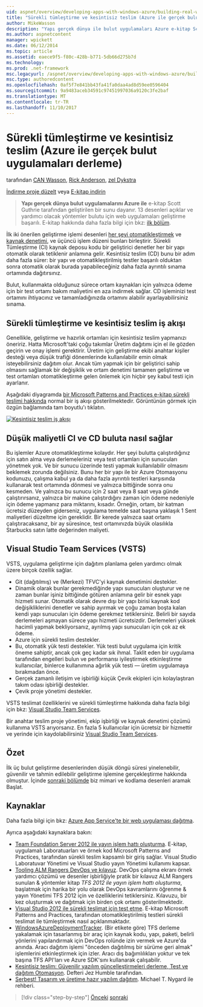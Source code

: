```yaml
---
uid: aspnet/overview/developing-apps-with-windows-azure/building-real-world-cloud-apps-with-windows-azure/continuous-integration-and-continuous-delivery
title: "Sürekli tümleştirme ve kesintisiz teslim (Azure ile gerçek bulut uygulamaları derleme) | Microsoft Docs"
author: MikeWasson
description: "Yapı gerçek dünya ile bulut uygulamaları Azure e-kitap Scott Guthrie tarafından geliştirilen bir sunu temel alır. 13 desenleri ve kendisi için yöntemler açıklanmaktadır..."
ms.author: aspnetcontent
manager: wpickett
ms.date: 06/12/2014
ms.topic: article
ms.assetid: eaece9f5-f80c-428b-b771-5db66d275b7d
ms.technology: 
ms.prod: .net-framework
msc.legacyurl: /aspnet/overview/developing-apps-with-windows-azure/building-real-world-cloud-apps-with-windows-azure/continuous-integration-and-continuous-delivery
msc.type: authoredcontent
ms.openlocfilehash: 0af5f7e841bb43fa41fa0daa4ad8d59ee0596404
ms.sourcegitcommit: 9a9483aceb34591c97451997036a9120c3fe2baf
ms.translationtype: MT
ms.contentlocale: tr-TR
ms.lasthandoff: 11/10/2017
---
```

<a name="continuous-integration-and-continuous-delivery-building-real-world-cloud-apps-with-azure"></a>Sürekli tümleştirme ve kesintisiz teslim (Azure ile gerçek bulut uygulamaları derleme)
====================
tarafından [CAN Wasson](https://github.com/MikeWasson), [Rick Anderson](https://github.com/Rick-Anderson), [zel Dykstra](https://github.com/tdykstra)

[İndirme proje düzelt](http://code.msdn.microsoft.com/Fix-It-app-for-Building-cdd80df4) veya [E-kitap indirin](http://blogs.msdn.com/b/microsoft_press/archive/2014/07/23/free-ebook-building-cloud-apps-with-microsoft-azure.aspx)

> **Yapı gerçek dünya bulut uygulamalarını Azure ile** e-kitap Scott Guthrie tarafından geliştirilen bir sunu dayanır. 13 desenleri açıklar ve yardımcı olacak yöntemler bulutu için web uygulamaları geliştirme başarılı. E-kitap hakkında daha fazla bilgi için bkz: [ilk bölüm](introduction.md).


İlk iki önerilen geliştirme işlemi desenleri [her şeyi otomatikleştirmek](automate-everything.md) ve [kaynak denetimi](source-control.md), ve üçüncü işlem düzeni bunları birleştirir. Sürekli Tümleştirme (CI) kaynak deposu kodu bir geliştirici denetler her bir yapı otomatik olarak tetiklenir anlamına gelir. Kesintisiz teslim (CD) bunu bir adım daha fazla sürer: bir yapı ve otomatikleştirilmiş testler başarılı olduktan sonra otomatik olarak burada yapabileceğiniz daha fazla ayrıntılı sınama ortamında dağıtırsınız.

Bulut, kullanmakta olduğunuz sürece ortam kaynakları için yalnızca ödeme için bir test ortamı bakım maliyetini en aza indirmek sağlar. CD işleminizi test ortamını ihtiyacınız ve tamamladığınızda ortamını alabilir ayarlayabilirsiniz sınama.

## <a name="continuous-integration-and-continuous-delivery-workflow"></a>Sürekli tümleştirme ve kesintisiz teslim iş akışı

Genellikle, geliştirme ve hazırlık ortamları için kesintisiz teslim yapmanızı öneririz. Hatta Microsoft'taki çoğu takımlar Üretim dağıtımı için el ile gözden geçirin ve onay işlemi gerektirir. Üretim için geliştirme ekibi anahtar kişiler desteği veya düşük trafiği dönemlerinde kullanılabilir emin olmak isteyebilirsiniz dağıtım olur. Ancak tüm yapmak için bir geliştirici sahip olmasını sağlamak bir değişiklik ve ortam denetimi tamamen geliştirme ve test ortamları otomatikleştirme gelen önlemek için hiçbir şey kabul testi için ayarlanır.

Aşağıdaki diyagramda [bir Microsoft Patterns and Practices e-kitap sürekli teslimi hakkında](http://aka.ms/ReleasePipeline) normal bir iş akışı gösterilmektedir. Görüntünün görmek için özgün bağlamında tam boyutlu'ı tıklatın.

[![Kesintisiz teslim iş akışı](continuous-integration-and-continuous-delivery/_static/image1.png)](https://msdn.microsoft.com/en-us/library/dn449955.aspx)

## <a name="how-the-cloud-enables-cost-effective-ci-and-cd"></a>Düşük maliyetli CI ve CD buluta nasıl sağlar

Bu işlemler Azure otomatikleştirme kolaydır. Her şeyi bulutta çalıştırdığınız için satın alma veya derlemeleriniz veya test ortamları için sunucuları yönetmek yok. Ve bir sunucu üzerinde testi yapmak kullanılabilir olmasını beklemek zorunda değilsiniz. Bunu her bir yapı ile bir Azure Otomasyonu kodunuzu, çalışma kabul ya da daha fazla ayrıntılı testleri karşısında kullanarak test ortamında dönmesi ve yalnızca bittiğinde sonra onu kesmeden. Ve yalnızca bu sunucu için 2 saat veya 8 saat veya günde çalıştırırsanız, yalnızca bir makine çalıştırdığını zaman için ödeme nedeniyle için ödeme yapmanız para miktarını, kısadır. Örneğin, ortam, bir katman ücretsiz düzeyden giderseniz, uygulama temelde saat başına yaklaşık 1 Sent maliyetleri düzeltme için gereklidir. Bir kerede yalnızca saat ortamı çalıştıracaksanız, bir ay süresince, test ortamınızda büyük olasılıkla Starbucks satın latte değerinden maliyeti.

## <a name="visual-studio-team-services-vsts"></a>Visual Studio Team Services (VSTS)

VSTS, uygulama geliştirme için dağıtım planlama gelen yardımcı olmak üzere birçok özellik sağlar.

- Git (dağıtılmış) ve (Merkezi) TFVC'yi kaynak denetimini destekler.
- Dinamik olarak bunlar gerekmediğinde yapı sunucuları oluşturur ve ne zaman bunlar işiniz bittiğinde götüren anlamına gelir bir esnek yapı hizmeti sunar. Otomatik olarak devre dışı bir yapı birisi kaynak kod değişikliklerini denetler ve sahip ayırmak ve çoğu zaman boşta kalan kendi yapı sunucuları için ödeme gerekmez tetiklersiniz. Belirli bir sayıda derlemeleri aşmayan sürece yapı hizmeti ücretsizdir. Derlemeleri yüksek hacimli yapmak bekliyorsanız, ayrılmış yapı sunucuları için çok az ek ödeme.
- Azure için sürekli teslim destekler.
- Bu, otomatik yük testi destekler. Yük testi bulut uygulama için kritik öneme sahiptir, ancak çok geç kadar sık ihmal. Taklit eden bir uygulama tarafından engelleri bulun ve performansı iyileştirmek etkinleştirme kullanıcılar, binlerce kullanımına ağırlık yük testi — üretim uygulamaya bırakmadan önce.
- Gerçek zamanlı iletişim ve işbirliği küçük Çevik ekipleri için kolaylaştıran takım odası işbirliği destekler.
- Çevik proje yönetimi destekler.


VSTS teslimat özelliklerini ve sürekli tümleştirme hakkında daha fazla bilgi için bkz: [Visual Studio Team Services](https://www.visualstudio.com/team-services/).

Bir anahtar teslim proje yönetimi, ekip işbirliği ve kaynak denetimi çözümü kullanıma VSTS arıyorsanız. En fazla 5 kullanıcılar için ücretsiz bir hizmettir ve yerinde için kaydolabilirsiniz [Visual Studio Team Services](https://www.visualstudio.com/team-services/).

## <a name="summary"></a>Özet

İlk üç bulut geliştirme desenlerinden düşük döngü süresi yinelenebilir, güvenilir ve tahmin edilebilir geliştirme işlemine gerçekleştirme hakkında olmuştur. İçinde [sonraki bölümde](web-development-best-practices.md) biz mimari ve kodlama desenleri aramak Başlat.

## <a name="resources"></a>Kaynaklar

Daha fazla bilgi için bkz: [Azure App Service'te bir web uygulaması dağıtma](https://azure.microsoft.com/en-us/documentation/articles/web-sites-deploy/).

Ayrıca aşağıdaki kaynaklara bakın:

- [Team Foundation Server 2012 ile yayın işlem hattı oluşturma](http://aka.ms/ReleasePipeline). E-kitap, uygulamalı Laboratuarları ve örnek kod Microsoft Patterns and Practices, tarafından sürekli teslim kapsamlı bir giriş sağlar. Visual Studio Laboratuvar Yönetimi ve Visual Studio yayın Yönetimi kullanımı kapsar.
- [Tooling ALM Rangers DevOps ve kılavuz](https://aka.ms/vsarsolutions/). DevOps çalışma ekranı örnek yardımcı çözümü ve desenler işbirliğiyle pratik bir kılavuz ALM Rangers sunulan &amp; yöntemler kitap *TFS 2012 ile yayın işlem hattı oluşturma*, başlatmak için harika bir yolu olarak DevOps kavramlarını öğrenme &amp; yayın Yönetimi TFS 2012 için ve özelliklerini tetiklersiniz. Kılavuzu, bir kez oluşturmak ve dağıtmak için birden çok ortamı gösterilmektedir.
- [Visual Studio 2012 ile sürekli teslimat için test etme](https://msdn.microsoft.com/en-us/library/jj159345.aspx). E-kitap Microsoft Patterns and Practices, tarafından otomatikleştirilmiş testleri sürekli teslimat ile tümleştirmek nasıl açıklanmaktadır.
- [WindowsAzureDeploymentTracker](https://github.com/RyanTBerry/WindowsAzureDeploymentTracker). (Bir etikete göre) TFS derleme yakalamak için tasarlanmış bir araç için kaynak kodu, yapı, paketi, belirli yönlerini yapılandırmak için DevOps rolünde izin vermek ve Azure'da anında. Aracı dağıtım işlemi "önceden dağıtılmış bir sürüme geri almak" işlemlerini etkinleştirmek için izler. Aracı dış bağımlılıkları yoktur ve tek başına TFS API'ları ve Azure SDK'sını kullanarak çalışabilir.
- [Kesintisiz teslim: Güvenilir yazılım güncelleştirmeleri derleme, Test ve dağıtım Otomasyon](https://www.amazon.com/Continuous-Delivery-Deployment-Automation-Addison-Wesley/dp/0321601912/ref=sr_1_1?s=books&amp;ie=UTF8&amp;qid=1377126361). Defteri Jez Humble tarafından.
- [Serbest! Tasarım ve üretime hazır yazılım dağıtım](https://www.amazon.com/Release-It-Production-Ready-Pragmatic-Programmers/dp/0978739213). Michael T. Nygard ile rehberi.

>[!div class="step-by-step"]
[Önceki](source-control.md)
[sonraki](web-development-best-practices.md)
